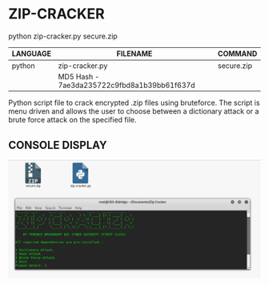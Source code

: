 # ZIP-CRACKER
python zip-cracker.py secure.zip

| LANGUAGE | FILENAME | COMMAND |
|--------  |--------- |---------|
| python | zip-cracker.py | secure.zip|
| |MD5 Hash - 7ae3da235722c9fbd8a1b39bb61f637d |

Python script file to crack encrypted .zip files using bruteforce.
The script is menu driven and allows the user to choose between a dictionary attack or a brute force attack on the specified file.

## CONSOLE DISPLAY
![Screenshot](picture0.png) 
